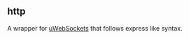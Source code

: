 ## http

A wrapper for [uWebSockets](https://github.com/uNetworking/uWebSockets.js) that follows express like syntax.
